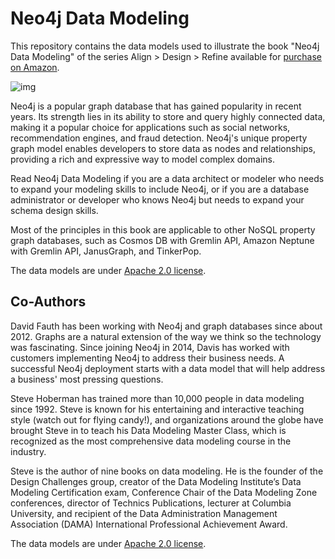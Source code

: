 # Neo4j Data Modeling

This repository contains the data models used to illustrate the book "Neo4j Data Modeling" of the series Align > Design > Refine available for [purchase on Amazon](https://www.amazon.com/gp/product/1634621913).

![img](https://m.media-amazon.com/images/I/51P4Ssg6KPL._SX331_BO1,204,203,200_.jpg)



Neo4j is a popular graph database that has gained popularity in recent years. Its strength lies in its ability to store and query highly connected data, making it a popular choice for applications such as social networks, recommendation engines, and fraud detection. Neo4j's unique property graph model enables developers to store data as nodes and relationships, providing a rich and expressive way to model complex domains.

Read Neo4j Data Modeling if you are a data architect or modeler who needs to expand your modeling skills to include Neo4j, or if you are a database administrator or developer who knows Neo4j but needs to expand your schema design skills.

Most of the principles in this book are applicable to other NoSQL property graph databases, such as Cosmos DB with Gremlin API, Amazon Neptune with Gremlin API, JanusGraph, and TinkerPop.

The data models are under [Apache 2.0 license](https://github.com/hackolade/books/blob/main/LICENSE).

## Co-Authors

David Fauth has been working with Neo4j and graph databases since about 2012.  Graphs are a natural extension of the way we think so the technology was fascinating.  Since joining Neo4j in 2014, Davis has worked with customers implementing Neo4j to address their business needs. A successful Neo4j deployment starts with a data model that will help address a business' most pressing questions.

Steve Hoberman has trained more than 10,000 people in data modeling since 1992. Steve is known for his entertaining and interactive teaching style (watch out for flying candy!), and organizations around the globe have brought Steve in to teach his Data Modeling Master Class, which is recognized as the most comprehensive data modeling course in the industry.

Steve is the author of nine books on data modeling. He is the founder of the Design Challenges group, creator of the Data Modeling Institute’s Data Modeling Certification exam, Conference Chair of the Data Modeling Zone conferences, director of Technics Publications, lecturer at Columbia University, and recipient of the Data Administration Management Association (DAMA) International Professional Achievement Award.

The data models are under [Apache 2.0 license](https://github.com/hackolade/books/blob/main/LICENSE).
